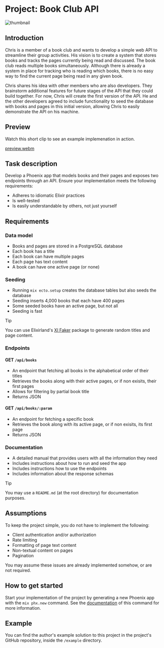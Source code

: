 # Project: Book Club API

![thumbnail](https://github.com/user-attachments/assets/1c6f0cd0-8af9-4f61-ae26-a2d95f4600c9)

## Introduction
Chris is a member of a book club and wants to develop a simple web API to streamline their group activities. His vision is to create a system that stores books and tracks the pages currently being read and discussed. The book club reads multiple books simultaneously. Although there is already a system in place for tracking who is reading which books, there is no easy way to find the current page being read in any given book.

Chris shares his idea with other members who are also developers. They brainstorm additional features for future stages of the API that they could build together. For now, Chris will create the first version of the API. He and the other developers agreed to include functionality to seed the database with books and pages in this initial version, allowing Chris to easily demonstrate the API on his machine.

## Preview
Watch this short clip to see an example implemenation in action.

[preview.webm](https://github.com/user-attachments/assets/23bc2ceb-2bbe-4ee9-b6d6-76940bb9b521)

## Task description
Develop a Phoenix app that models books and their pages and exposes two endpoints through an API. Ensure your implementation meets the following requirements:
  - Adheres to idiomatic Elixir practices
  - Is well-tested
  - Is easily understandable by others, not just yourself

## Requirements
### Data model
  - Books and pages are stored in a PostgreSQL database
  - Each book has a title
  - Each book can have multiple pages
  - Each page has text content
  - A book can have one active page (or none)

### Seeding
  - Running `mix ecto.setup` creates the database tables but also seeds the database
  - Seeding inserts 4,000 books that each have 400 pages
  - Some seeded books have an active page, but not all
  - Seeding is fast

> [!TIP]
> You can use Elixirland's [Xl Faker](https://hex.pm/packages/xl_faker) package to generate random titles and page content.

### Endpoints
#### GET `/api/books`
  - An endpoint that fetching all books in the alphabetical order of their titles
  - Retrieves the books along with their active pages, or if non exisits, their first pages
  - Allows for filtering by partial book title
  - Returns JSON
    
#### GET `/api/books/:param`
  - An endpoint for fetching a specific book
  - Retrieves the book along with its active page, or if non exisits, its first page
  - Returns JSON

### Documentation
  - A detailed manual that provides users with all the information they need
  - Includes instructions about how to run and seed the app
  - Includes instructions how to use the endpoints
  - Includes information about the response schemas

> [!TIP]
> You may use a `README.md` (at the root directory) for documentation purposes.

## Assumptions
To keep the project simple, you do not have to implement the following:

  - Client authentication and/or authorization
  - Rate limiting
  - Formatting of page text content
  - Non-textual content on pages
  - Pagination

You may assume these issues are already implemented somehow, or are not required.

## How to get started
Start your implementation of the project by generating a new Phoenix app with the `mix phx.new` command. See the [documentation](https://hexdocs.pm/phoenix/Mix.Tasks.Phx.New.html) of this command for more information.

## Example
You can find the author's example solution to this project in the project's GitHub repository, inside the `/example` directory.
